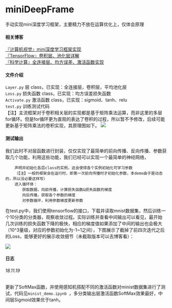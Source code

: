 # miniDeepFrame
手动实现mini深度学习框架，主要精力不放在运算优化上，仅体会原理

#### 相关博客
[『计算机视觉』mini深度学习框架实现](https://www.cnblogs.com/hellcat/p/9963383.html)<br>
[『TensorFlow』卷积层、池化层详解](https://www.cnblogs.com/hellcat/p/7850048.html)<br>
[『科学计算』全连接层、均方误差、激活函数实现](https://www.cnblogs.com/hellcat/p/7172950.html)<br>

#### 文件介绍
`Layer.py`     层 class，已实现：全连接层，卷积层，平均池化层<br>
`Loss.py`      损失函数 class，已实现：均方误差损失函数<br>
`Activate.py`  激活函数 class，已实现：sigmoid、tanh、relu<br>
`test.py`      训练测试代码<br>
【注】主流框架对于卷积相关层的实现都是基于矩阵乘法运算，而非这里的多层for循环。但是for循环更为直观的表达了卷积的过程，所以暂不予修改，后续可能更新基于矩阵乘法的卷积实现，其原理图如下。
![](https://images2015.cnblogs.com/blog/1161096/201707/1161096-20170721152924277-1485541459.png)
#### 测试输出
我们此时不对层函数进行封装，仅仅实现了最简单的前向传播、反向传播、参数获取几个功能，利用这些功能，我们已经可以实现一个最简单的神经网络，
```
    声明并初始化各层class的实例，这会使得各个实例初始化可学习参数
    （【注】一般的框架会在运行时，即第一次前向传播时才初始化参数，本demo由于是动态的，所以没必要这样写）
    进入循环体：
    　　获取数据，向前传播，计算损失函数&损失函数的梯度
    　　向后传播，获取各个参数的梯度
    　　对参数循环，利用参数梯度更新参数
```
在test.py中，我们使用tensorflow的接口，下载并读取mnist数据集，然后训练一个10分类的分类器，观察收敛过程。实际训练并查看中间输出可以看见，最开始几次训练的损失函数下降的极快，相应的梯度值如果添加了中间的输出也会极大（10^3量级，对应的参数初始化为-1~1之间），下图展示了截掉了前四次迭代之后的Loss，能够更好的展示收敛细节（未截取版本可以去博客看）：

![](https://img2018.cnblogs.com/blog/1161096/201811/1161096-20181115144133763-312913842.png)

#### 日志
###### 18.11.19
更新了SoftMax函数，并使用感知机搭配不同的激活函数对minist数据集进行了测试，代码见`minist_demo.ipynb `，多分类输出层激活函数SoftMax效果最好，中间层Sigmoid效果优于tanh。
